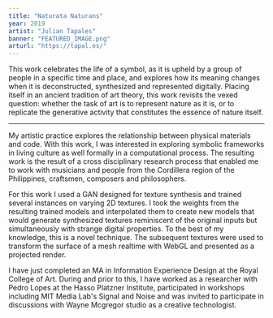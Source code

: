 ```yaml
---
title: "Naturata Naturans"
year: 2019
artist: "Julian Tapales"
banner: "FEATURED_IMAGE.png"
arturl: "https://tapal.es/"
---
```


This work celebrates the life of a symbol, as it is upheld by a group of people in a specific time and place, and explores how its meaning changes when it is deconstructed, synthesized and represented digitally. Placing itself in an ancient tradition of art theory, this work revisits the vexed question: whether the task of art is to represent nature as it is, or to replicate the generative activity that constitutes the essence of nature itself.

***

My artistic practice explores the relationship between physical materials and code. With this work, I was interested in exploring symbolic frameworks in living culture as well formally in a computational process. The resulting work is the result of a cross disciplinary research process that enabled me to work with musicians and people from the Cordillera region of the Philippines, craftsmen, composers and philosophers.

For this work I used a GAN designed for texture synthesis and trained several instances on varying 2D textures. I took the weights from the resulting trained models and interpolated them to create new models that would generate synthesized textures reminiscent of the original inputs but simultaneously with strange digital properties. To the best of my knowledge, this is a novel technique. The subsequent textures were used to transform the surface of a mesh realtime with WebGL and presented as a projected render.

I have just completed an MA in Information Experience Design at the Royal College of Art. During and prior to this, I have worked as a researcher with Pedro Lopes at the Hasso Platzner Institute, participated in workshops including MIT Media Lab's Signal and Noise and was invited to participate in discussions with Wayne Mcgregor studio as a creative technologist.

